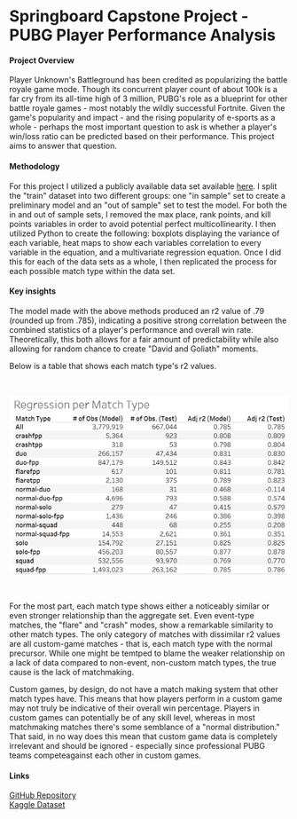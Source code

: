 # Springboard Capstone Project - PUBG Player Performance Analysis

#### Project Overview

Player Unknown's Battleground has been credited as popularizing the battle royale game mode. Though its concurrent player count of about 100k is a far cry from its all-time high of 3 million, PUBG's role as a blueprint for other battle royale games - most notably the wildly successful Fortnite. Given the game's popularity and impact - and the rising popularity of e-sports as a whole - perhaps the most important question to ask is whether a player's win/loss ratio can be predicted based on their performance. This project aims to answer that question.

#### Methodology

For this project I utilized a publicly available data set available <a href="https://www.kaggle.com/c/pubg-finish-placement-prediction/data">here</a>. I split the "train" dataset into two different groups: one "in sample" set to create a preliminary model and an "out of sample" set to test the model. For both the in and out of sample sets, I removed the max place, rank points, and kill points variables in order to avoid potential perfect multicollinearity. I then utilized Python to create the following: boxplots displaying the variance of each variable, heat maps to show each variables correlation to every variable in the equation, and a multivariate regression equation. Once I did this for each of the data sets as a whole, I then replicated the process for each possible match type within the data set. 

#### Key insights

The model made with the above methods produced an r2 value of .79 (rounded up from .785), indicating a positive strong correlation between the combined statistics of a player's performance and overall win rate. Theoretically, this both allows for a fair amount of predictability while also allowing for random chance to create "David and Goliath" moments. 

Below is a table that shows each match type's r2 values. 

<br>  

![pubg_analysis_reg](graph1pubg.png)

<br>

For the most part, each match type shows either a noticeably similar or even stronger relationship than the aggregate set. Even event-type matches, the "flare" and "crash" modes, show a remarkable similarity to other match types. The only category of matches with dissimilar r2 values are all custom-game matches - that is, each match type with the normal precursor. While one might be temtped to blame the weaker relationship on a lack of data compared to non-event, non-custom match types, the true cause is the lack of matchmaking. 

Custom games, by design, do not have a match making system that other match types have. This means that how players perform in a custom game may not truly be indicative of their overall win percentage. Players in custom games can potentially be of any skill level, whereas in most matchmaking matches there's some semblance of a "normal distribution." That said, in no way does this mean that custom game data is completely irrelevant and should be ignored - especially since professional PUBG teams competeagainst each other in custom games. 

#### Links

[GitHub Repository](https://github.com/jenningsconnor/PUBG-WinPerc) <br>
[Kaggle Dataset](https://www.kaggle.com/c/pubg-finish-placement-prediction/data)

